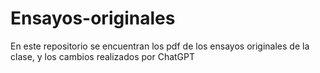 # Ensayos-originales
En este repositorio se encuentran los pdf de los ensayos originales de la clase, y los cambios realizados por ChatGPT
